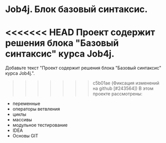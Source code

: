 # Job4j. Блок базовый синтаксис.
<<<<<<< HEAD
Проект содержит решения блока "Базовый синтаксис" курса Job4j.
=======
Добавьте текст "Проект содержит решения блока "Базовый синтаксис" курса Job4j.".
>>>>>>> c5b01ae (Фиксация изменений на github [#243564])
В этом проекте рассмотрены: 
- переменные
- операторы ветвления
- циклы
- массивы
- модульное тестирование
- IDEA
- Основы GIT